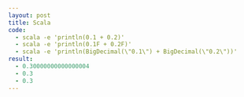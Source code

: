 ```yaml
---
layout: post
title: Scala
code:
  - scala -e 'println(0.1 + 0.2)'
  - scala -e 'println(0.1F + 0.2F)'
  - scala -e 'println(BigDecimal(\"0.1\") + BigDecimal(\"0.2\"))'
result:
  - 0.30000000000000004
  - 0.3
  - 0.3
---
```

